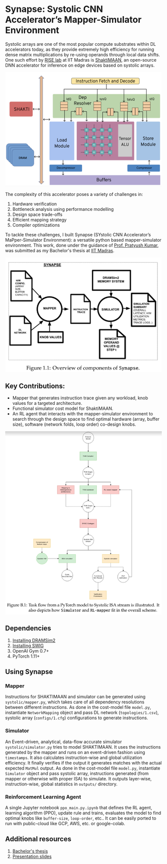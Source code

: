# Synapse: Systolic CNN Accelerator’s Mapper-Simulator Environment
Systolic arrays are one of the most popular compute substrates within DL accelerators today, as they provide extremely high efficiency for running dense matrix multiplications by re-using operands through local data shifts. One such effort by [RISE lab](https://shakti.org.in/) at IIT Madras is [ShaktiMAAN](https://github.com/iitm-sysdl/SHAKTIMAAN), an open-source DNN accelerator for inference on edge devices based on systolic arrays.

![systolic block diagram](./images/systolic_block.png)

The complexity of this accelerator poses a variety of challenges in:
1. Hardware verification
2. Bottleneck analysis using performance modelling
3. Design space trade-offs
4. Efficient mapping strategy
5. Compiler optimizations

To tackle these challenges, I built Synapse (SYstolic CNN Accelerator’s MaPper-Simulator Environment): a versatile python based mapper-simulator environment. This work, done under the guidance of [Prof. Pratyush Kumar](http://www.cse.iitm.ac.in/~pratyush/), was submitted as my Bachelor's thesis at [IIT Madras](https://www.iitm.ac.in/).

![synapse overview](./images/synapse_overview.PNG)

## Key Contributions:
* Mapper that generates instruction trace given any workload, knob values for a targeted architecture.
* Functional simulator cost model for ShaktiMAAN.
* An RL agent that interacts with the mapper-simulator environment to search through the design space to find optimal hardware (array, buffer size), software (network folds, loop order) co-design knobs.

![synapse task flow](./images/synapse_task_flow.PNG)

## Dependencies
1. [Installing DRAMSim2](https://github.com/umd-memsys/DRAMSim2)
2. [Installing SWIG](https://www.swig.org/)
3. OpenAI Gym 0.7+
4. PyTorch 1.11+

## Using Synapse

### Mapper
Instructions for SHAKTIMAAN and simulator can be generated using `systolic/mapper.py`, which takes care of all dependency resolutions between different instructions. As done in the cost-model file `model.py`, instantiate `NetworkMapping` object and pass DL network (`topologies/1.csv`), systolic array (`configs/1.cfg`) configurations to generate instructions.

### Simulator
An Event-driven, analytical, data-flow accurate simulator `systolic/simulator.py` tries to model SHAKTIMAAN. It uses the instructions generated by the mapper and runs on an event-driven fashion using `timestamps`. It also calculates instruction-wise and global utilization efficiency. It finally verifies if the output it generates matches with the actual expected `MatMul` output. As done in the cost-model file `model.py`, instantiate `Simulator` object and pass systolic array, instructions generated (from mapper or otherwise with proper ISA) to simulate. It outputs layer-wise, instruction-wise, global statistics in `outputs/` directory.

### Reinforcement Learning Agent
A single Jupyter notebook `ppo_main.py.ipynb` that defines the RL agent, learning algorithm (PPO), update rule and trains, evaluates the model to find optimal knobs like `buffer-size`, `loop-order`, etc.. It can be easily ported to run with public-cloud like GCP, AWS, etc. or google-colab.

## Additional resources
1. [Bachelor's thesis](https://drive.google.com/file/d/1PMTwZhSbaysdSdLks98JykyDDe_itRQa/view?usp=sharing)
2. [Presentation slides](https://drive.google.com/file/d/1NnDDXgM6h1zbRrv5gJUAIdI9pAYBtN9T/view?usp=sharing)
